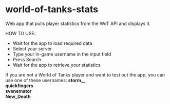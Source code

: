 # world-of-tanks-stats
Web app that pulls player statistics from the WoT API and displays it.

HOW TO USE:
- Wait for the app to load required data
- Select your server
- Type your in-game username in the input field
- Press Search
- Wait for the app to retrieve your statistics

If you are not a World of Tanks player and want to test out the app, you can use one of these usernames: 
<b>
  storm__</br>
  quickfingers</br>
  svenemator</br>
  New_Death</br>
</b>
